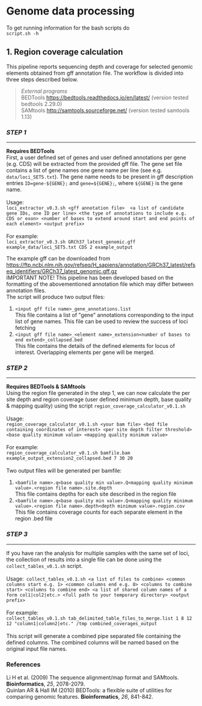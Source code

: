 # Genome data processing

To get running information for the bash scripts do\
`script.sh -h`

## 1. Region coverage calculation
This pipeline reports sequencing depth and coverage for selected genomic elements obtained from gff annotation file. 
The workflow is divided into three steps described below.

>_*External programs*_\
BEDTools https://bedtools.readthedocs.io/en/latest/ (version tested bedtools 2.29.0)\
SAMtools http://samtools.sourceforge.net/ (version tested samtools 1.13)

### *STEP 1*
-------------
**Requires BEDTools**\
First, a user defined set of genes and user defined annotations per gene (e.g. CDS) will be extracted from the provided gff file. The gene set file contains a list of gene names one gene name per line (see e.g. `data/loci_SET5.txt`). The gene name needs to be present in gff description entries `ID=gene-${GENE};` and `gene=${GENE};`, where `${GENE}` is the gene name.\
\
Usage:\
`loci_extractor_v0.3.sh <gff annotation file> 
<a list of candidate gene IDs, one ID per line>
<the type of annotations to include e.g. CDS or exon>
<number of bases to extend around start and end points of each element>
<output prefix>`\
\
For example:\
`loci_extractor_v0.3.sh GRCh37_latest_genomic.gff example_data/loci_SET5.txt CDS 2 example_output`

The example gff can be downloaded from\
https://ftp.ncbi.nlm.nih.gov/refseq/H_sapiens/annotation/GRCh37_latest/refseq_identifiers/GRCh37_latest_genomic.gff.gz
\
IMPORTANT NOTE! This pipeline has been developed based on the formatting of the abovementioned annotation file which may differ between annotation files.
\
The script will produce two output files:
1. `<input gff file name>_gene_annotations.list`\
This file contains a list of "gene" annotations corresponding to the input list of gene names. This file can be used to review the success of loci fetching
2. `<input gff file name>_<element name>_extension<number of bases to end extend>_collapsed.bed`\
This file contains the details of the defined elements for locus of interest. Overlapping elements per gene will be merged.

### *STEP 2*
-------------
**Requires BEDTools & SAMtools**\
Using the region file generated in the step 1, we can now calculate the per site depth and region coverage (user defined minimum depth, base quality & mapping quality) using the script `region_coverage_calculator_v0.1.sh`\
\
Usage:\
`region_coverage_calculator_v0.1.sh <your bam file> <bed file containing coordinates of interest> <per site depth filter threshold> <base quality minimum value> <mapping quality minimum value>`\
\
For example:\
`region_coverage_calculator_v0.1.sh bamfile.bam example_output_extension2_collapsed.bed 7 30 20`\
\
Two output files will be generated per bamfile:
1. `<bamfile name>.q<base quality min value>.Q<mapping quality minimum value>.<region file name>.site.depth`\
This file contains depths for each site described in the region file
3. `<bamfile name>.q<base quality min value>.Q<mapping quality minimum value>.<region file name>.depth<depth minimum value>.region.cov`\
This file contains coverage counts for each separate element in the region .bed file

### *STEP 3*
-------------
If you have ran the analysis for multiple samples with the same set of loci, the collection of results into a single file can be done using the 
`collect_tables_v0.1.sh` script.\
\
Usage:` collect_tables_v0.1.sh <a list of files to combine> <common columns start e.g. 1> <common columns end e.g. 8> <columns to combine start> <columns to combine end> <a list of shared column names of a form col1|col2|etc.> <full path to your temporary directory> <output prefix>`\
\
For example:\
`collect_tables_v0.1.sh tab_delimited_table_files_to_merge.list 1 8 12 12 "column1|column2|etc." /tmp combined_coverages_output`\
\
This script will generate a combined pipe separated file containing the defined columns. The combined columns will be named based on the original input file names.


### References
Li H et al. (2009) The sequence alignment/map format and SAMtools. **Bioinformatics**, *25*, 2078-2079.\
Quinlan AR & Hall IM (2010) BEDTools: a flexible suite of utilities for comparing genomic features. **Bioinformatics**, *26*, 841-842.
